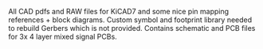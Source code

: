 All CAD pdfs and RAW files for KiCAD7 and some nice pin mapping references + block diagrams. Custom symbol and footprint library needed to rebuild Gerbers which is not provided. 
Contains schematic and PCB files for 3x 4 layer mixed signal PCBs.
